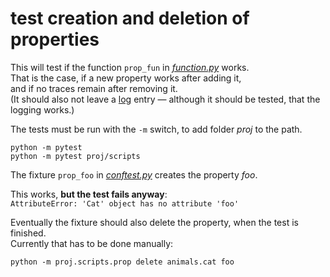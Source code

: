 # test creation and deletion of properties

This will test if the function `prop_fun` in [_function.py_](../function.py) works.<br>
That is the case, if a new property works after adding it,<br>
and if no traces remain after removing it.<br>
(It should also not leave a [log](../log.md) entry &mdash; although it should be tested, that the logging works.)


The tests must be run with the `-m` switch, to add folder _proj_ to the path.

```
python -m pytest
python -m pytest proj/scripts
```

The fixture `prop_foo` in [_conftest.py_](conftest.py) creates the property _foo_.

This works, **but the test fails anyway**:<br>
`AttributeError: 'Cat' object has no attribute 'foo'`

Eventually the fixture should also delete the property, when the test is finished.<br>
Currently that has to be done manually:

```
python -m proj.scripts.prop delete animals.cat foo
```
